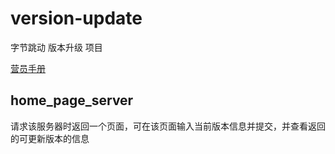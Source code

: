# version-update
字节跳动 版本升级 项目

[营员手册](https://bytedance.feishu.cn/docs/doccn2tYZFh28wRCvBmDqREoNie)

## home_page_server
请求该服务器时返回一个页面，可在该页面输入当前版本信息并提交，并查看返回的可更新版本的信息

